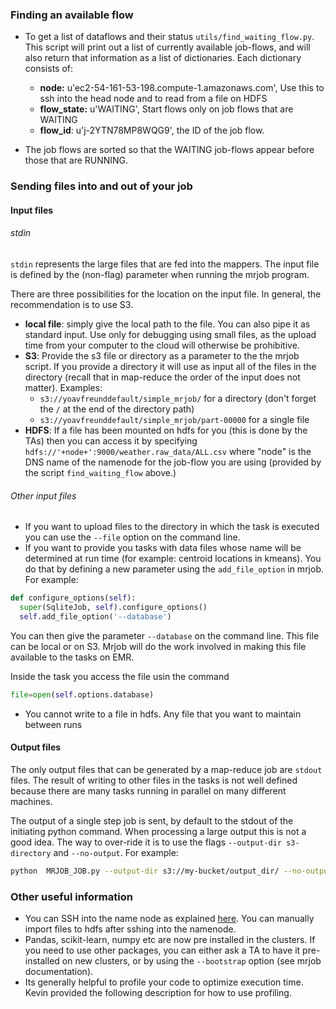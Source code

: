 ### Finding an available flow

- To get a list of dataflows and their status `utils/find_waiting_flow.py`.  This script will print out a list of currently available job-flows, and will also return that information as a list of dictionaries. Each dictionary consists of:
  - **node:** u'ec2-54-161-53-198.compute-1.amazonaws.com', 
              Use this to ssh into the head node and to read from a file on HDFS
  - **flow_state:** u'WAITING', Start flows only on job flows that are WAITING 
  - **flow_id**: u'j-2YTN78MP8WQG9', the ID of the job flow.

- The job flows are sorted so that the WAITING job-flows appear before those that are RUNNING.

### Sending files into and out of your job
#### Input files
###### stdin
`stdin` represents the large files that are fed into the mappers. The input file is defined by the (non-flag) parameter when running the mrjob program.

There are three possibilities for the location on the input file. In general, the recommendation is to use S3.

- **local file**: simply give the local path to the file. You can also pipe it as standard input. Use only for debugging using small files, as the upload time from your computer to the cloud will otherwise be prohibitive.
- **S3**: Provide the s3 file or directory as a parameter to the the mrjob script. If you provide a directory it will use as input all of the files in the directory (recall that in map-reduce the order of the input does not matter). Examples: 
  - `s3://yoavfreunddefault/simple_mrjob/` for a directory (don't forget the `/` at the end of the directory path)
  - `s3://yoavfreunddefault/simple_mrjob/part-00000` for a single file
- **HDFS**: If a file has been mounted on hdfs for you (this is done by the TAs) then you can access it by specifying `hdfs://'+node+':9000/weather.raw_data/ALL.csv` where "node" is the DNS name of the namenode for the job-flow you are using (provided by the script `find_waiting_flow` above.)

###### Other input files
- If you want to upload files to the directory in which the task is executed you can use the `--file` option on the command line.
- If you want to provide you tasks with data files whose name will be determined at run time (for example: centroid locations in kmeans). You do that by defining a  new parameter using the `add_file_option` in mrjob. For example:
```python
def configure_options(self):
  super(SqliteJob, self).configure_options()
  self.add_file_option('--database')
```
You can then give the parameter `--database` on the command line. This file can be local or on S3. Mrjob will do the work involved in making this file available to the tasks on EMR.  

Inside the task you access the file usin the command

```python
file=open(self.options.database)
```

- You cannot write to a file in hdfs. Any file that you want to maintain between runs

#### Output files
The only output files that can be generated by a map-reduce job are `stdout` files. The result of writing to other files in the tasks is not well defined because there are many tasks running in parallel on many different machines.

The output of a single step job is sent, by default to the stdout of the initiating python command. When processing a large output this is not a good idea. The way to over-ride it is to use the flags `--output-dir s3-directory` and `--no-output`.
For example:
```sh
python  MRJOB_JOB.py --output-dir s3://my-bucket/output_dir/ --no-output s3://my-bucket/input_dir/
```
### Other useful information
- You can SSH into the name node as explained [here](HadoopClusterAccess.md). You can manually import files to hdfs after sshing into the namenode.
- Pandas, scikit-learn, numpy etc are now pre installed in the clusters. If you need to use other packages, you can either ask a TA to have it pre-installed on new clusters, or by using the `--bootstrap` option (see mrjob documentation).
- Its generally helpful to profile your code to optimize execution time. Kevin provided the following description for how to use profiling.
